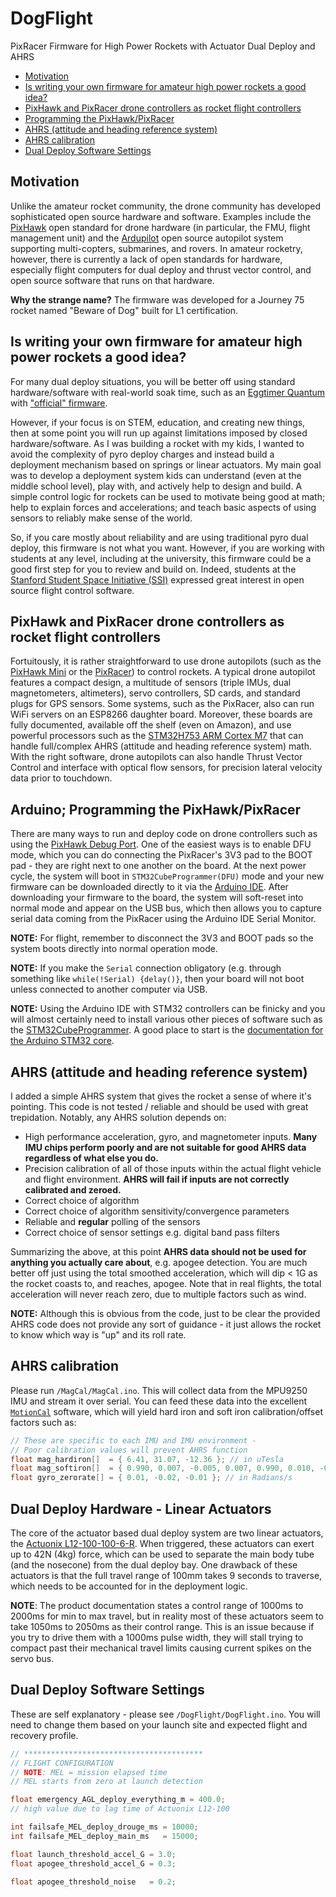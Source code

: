 # DogFlight

PixRacer Firmware for High Power Rockets with Actuator Dual Deploy and AHRS 

* [Motivation](#motivation)
* [Is writing your own firmware for amateur high power rockets a good idea?](#is-writing-your-own-firmware-for-amateur-high-power-rockets-a-good-idea-)
* [PixHawk and PixRacer drone controllers as rocket flight controllers](#pixhawk-and-pixracer-drone-controllers-as-rocket-flight-controllers)
* [Programming the PixHawk/PixRacer](#programming-the-pixhawk-pixracer)
* [AHRS (attitude and heading reference system)](#ahrs--attitude-and-heading-reference-system-)
* [AHRS calibration](#ahrs-calibration)
* [Dual Deploy Software Settings](#dual-deploy-software-settings)
  
## Motivation

Unlike the amateur rocket community, the drone community has developed sophisticated open source hardware and software. Examples include the [PixHawk](https://pixhawk.org) open standard for drone hardware (in particular, the FMU, flight management unit) and the [Ardupilot](https://ardupilot.org) open source autopilot system supporting multi-copters, submarines, and rovers. In amateur rocketry, however, there is currently a lack of open standards for hardware, especially flight computers for dual deploy and thrust vector control, and open source software that runs on that hardware. 

**Why the strange name?** The firmware was developed for a Journey 75 rocket named "Beware of Dog" built for L1 certification.

## Is writing your own firmware for amateur high power rockets a good idea?

For many dual deploy situations, you will be better off using standard hardware/software with real-world soak time, such as an [Eggtimer Quantum](http://eggtimerrocketry.com/eggtimer-quantum-support/) with ["official" firmware](http://eggtimerrocketry.com/wp-content/uploads/2022/07/Quantum_1_09c.zip). 

However, if your focus is on STEM, education, and creating new things, then at some point you will run up against limitations imposed by closed hardware/software. As I was building a rocket with my kids, I wanted to avoid the complexity of pyro deploy charges and instead build a deployment mechanism based on springs or linear actuators. My main goal was to develop a deployment system kids can understand (even at the middle school level), play with, and actively help to design and build. A simple control logic for rockets can be used to motivate being good at math; help to explain forces and accelerations; and teach basic aspects of using sensors to reliably make sense of the world. 

So, if you care mostly about reliability and are using traditional pyro dual deploy, this firmware is not what you want. However, if you are working with students at any level, including at the university, this firmware could be a good first step for you to review and build on. Indeed, students at the [Stanford Student Space Initiative (SSI)](https://ssi-wiki.stanford.edu/Main_Page) expressed great interest in open source flight control software. 

## PixHawk and PixRacer drone controllers as rocket flight controllers

Fortuitously, it is rather straightforward to use drone autopilots (such as the [PixHawk Mini](https://docs.px4.io/main/en/flight_controller/pixhawk4_mini.html) or the [PixRacer](https://docs.px4.io/main/en/flight_controller/pixracer.html)) to control rockets. A typical drone autopilot features a compact design, a multitude of sensors (triple IMUs, dual magnetometers, altimeters), servo controllers, SD cards, and standard plugs for GPS sensors. Some systems, such as the PixRacer, also can run WiFi servers on an ESP8266 daughter board. Moreover, these boards are fully documented, available off the shelf (even on Amazon), and use powerful processors such as the [STM32H753 ARM Cortex M7](https://www.st.com/en/microcontrollers-microprocessors/stm32h743-753.html) that can handle full/complex AHRS (attitude and heading reference system) math. With the right software, drone autopilots can also handle Thrust Vector Control and interface with optical flow sensors, for precision lateral velocity data prior to touchdown. 

## Arduino; Programming the PixHawk/PixRacer

There are many ways to run and deploy code on drone controllers such as using the [PixHawk Debug Port](https://github.com/pixhawk/Pixhawk-Standards/blob/master/DS-009%20Pixhawk%20Connector%20Standard.pdf). One of the easiest ways is to enable DFU mode, which you can do connecting the PixRacer's 3V3 pad to the BOOT pad - they are right next to one another on the board. At the next power cycle, the system will boot in `STM32CubeProgrammer(DFU)` mode and your new firmware can be downloaded directly to it via the [Arduino IDE](https://www.arduino.cc/en/software). After downloading your firmware to the board, the system will soft-reset into normal mode and appear on the USB bus, which then allows you to capture serial data coming from the PixRacer using the Arduino IDE Serial Monitor.

**NOTE:** For flight, remember to disconnect the 3V3 and BOOT pads so the system boots directly into normal operation mode. 

**NOTE:** If you make the `Serial` connection obligatory (e.g. through something like `while(!Serial) {delay()}`, then your board will not boot unless connected to another computer via USB.

**NOTE:** Using the Arduino IDE with STM32 controllers can be finicky and you will almost certainly need to install various other pieces of software such as the [STM32CubeProgrammer](https://www.st.com/en/development-tools/stm32cubeprog.html). A good place to start is the [documentation for the Arduino STM32 core](https://github.com/stm32duino/Arduino_Core_STM32/wiki/Getting-Started).

## AHRS (attitude and heading reference system)

I added a simple AHRS system that gives the rocket a sense of where it's pointing. This code is not tested / reliable and should be used with great trepidation. Notably, any AHRS solution depends on:

* High performance acceleration, gyro, and magnetometer inputs. **Many IMU chips perform poorly and are not suitable for good AHRS data regardless of what else you do.**
* Precision calibration of all of those inputs within the actual flight vehicle and flight environment. **AHRS will fail if inputs are not correctly calibrated and zeroed.** 
* Correct choice of algorithm
* Correct choice of algorithm sensitivity/convergence parameters 
* Reliable and **regular** polling of the sensors 
* Correct choice of sensor settings e.g. digital band pass filters

Summarizing the above, at this point **AHRS data should not be used for anything you actually care about**, e.g. apogee detection. You are much better off just using the total smoothed acceleration, which will dip < 1G as the rocket coasts to, and reaches, apogee. Note that in real flights, the total acceleration will never reach zero, due to multiple factors such as wind. 

**NOTE:** Although this is obvious from the code, just to be clear the provided AHRS code does not provide any sort of guidance - it just allows the rocket to know which way is "up" and its roll rate. 

## AHRS calibration

Please run `/MagCal/MagCal.ino`. This will collect data from the MPU9250 IMU and stream it over serial. You can feed these data into the excellent [`MotionCal`](https://github.com/PaulStoffregen/MotionCal) software, which will yield hard iron and soft iron calibration/offset factors such as: 

```c++
// These are specific to each IMU and IMU environment - 
// Poor calibration values will prevent AHRS function
float mag_hardiron[]  = { 6.41, 31.07, -12.36 }; // in uTesla
float mag_softiron[]  = { 0.990, 0.007, -0.005, 0.007, 0.990, 0.010, -0.005, 0.010, 1.020 }; 
float gyro_zerorate[] = { 0.01, -0.02, -0.01 }; // in Radians/s
```

## Dual Deploy Hardware - Linear Actuators

The core of the actuator based dual deploy system are two linear actuators, the [Actuonix L12-100-100-6-R](https://www.actuonix.com/l12-100-210-6-r). When triggered, these actuators can exert up to 42N (4kg) force, which can be used to separate the main body tube (and the nosecone) from the dual deploy bay. One drawback of these actuators is that the full travel range of 100mm takes 9 seconds to traverse, which needs to be accounted for in the deployment logic.

**NOTE**: The product documentation states a control range of 1000ms to 2000ms for min to max travel, but in reality most of these actuators seem to take 1050ms to 2050ms as their control range. This is an issue because if you try to drive them with a 1000ms pulse width, they will stall trying to compact past their mechanical travel limits causing current spikes on the servo bus. 

## Dual Deploy Software Settings

These are self explanatory - please see `/DogFlight/DogFlight.ino`. You will need to change them based on your launch site and expected flight and recovery profile. 

```c++
// ****************************************
// FLIGHT CONFIGURATION
// NOTE: MEL = mission elapsed time
// MEL starts from zero at launch detection

float emergency_AGL_deploy_everything_m = 400.0;
// high value due to lag time of Actuonix L12-100

int failsafe_MEL_deploy_drouge_ms = 10000;
int failsafe_MEL_deploy_main_ms   = 15000;

float launch_threshold_accel_G = 3.0;
float apogee_threshold_accel_G = 0.3;

float apogee_threshold_noise   = 0.2;
```

